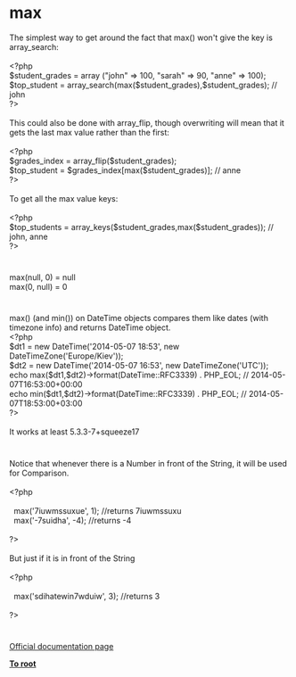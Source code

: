 # max




<div class="phpcode"><span class="html">
The simplest way to get around the fact that max() won&apos;t give the key is array_search:<br><br><span class="default">&lt;?php<br>$student_grades </span><span class="keyword">= array (</span><span class="string">&quot;john&quot; </span><span class="keyword">=&gt; </span><span class="default">100</span><span class="keyword">, </span><span class="string">&quot;sarah&quot; </span><span class="keyword">=&gt; </span><span class="default">90</span><span class="keyword">, </span><span class="string">&quot;anne&quot; </span><span class="keyword">=&gt; </span><span class="default">100</span><span class="keyword">);<br></span><span class="default">$top_student </span><span class="keyword">= </span><span class="default">array_search</span><span class="keyword">(</span><span class="default">max</span><span class="keyword">(</span><span class="default">$student_grades</span><span class="keyword">),</span><span class="default">$student_grades</span><span class="keyword">); </span><span class="comment">// john<br></span><span class="default">?&gt;<br></span><br>This could also be done with array_flip, though overwriting will mean that it gets the last max value rather than the first:<br><br><span class="default">&lt;?php<br>$grades_index </span><span class="keyword">= </span><span class="default">array_flip</span><span class="keyword">(</span><span class="default">$student_grades</span><span class="keyword">);<br></span><span class="default">$top_student </span><span class="keyword">= </span><span class="default">$grades_index</span><span class="keyword">[</span><span class="default">max</span><span class="keyword">(</span><span class="default">$student_grades</span><span class="keyword">)]; </span><span class="comment">// anne<br></span><span class="default">?&gt;<br></span><br>To get all the max value keys:<br><br><span class="default">&lt;?php<br>$top_students </span><span class="keyword">= </span><span class="default">array_keys</span><span class="keyword">(</span><span class="default">$student_grades</span><span class="keyword">,</span><span class="default">max</span><span class="keyword">(</span><span class="default">$student_grades</span><span class="keyword">)); </span><span class="comment">// john, anne<br></span><span class="default">?&gt;</span>
</span>
</div>
  

#


<div class="phpcode"><span class="html">
max(null, 0) = null
<br>max(0, null) = 0</span>
</div>
  

#


<div class="phpcode"><span class="html">
max() (and min()) on DateTime objects compares them like dates (with timezone info) and returns DateTime object.<br><span class="default">&lt;?php <br>$dt1 </span><span class="keyword">= new </span><span class="default">DateTime</span><span class="keyword">(</span><span class="string">&apos;2014-05-07 18:53&apos;</span><span class="keyword">, new </span><span class="default">DateTimeZone</span><span class="keyword">(</span><span class="string">&apos;Europe/Kiev&apos;</span><span class="keyword">));<br></span><span class="default">$dt2 </span><span class="keyword">= new </span><span class="default">DateTime</span><span class="keyword">(</span><span class="string">&apos;2014-05-07 16:53&apos;</span><span class="keyword">, new </span><span class="default">DateTimeZone</span><span class="keyword">(</span><span class="string">&apos;UTC&apos;</span><span class="keyword">));<br>echo </span><span class="default">max</span><span class="keyword">(</span><span class="default">$dt1</span><span class="keyword">,</span><span class="default">$dt2</span><span class="keyword">)-&gt;</span><span class="default">format</span><span class="keyword">(</span><span class="default">DateTime</span><span class="keyword">::</span><span class="default">RFC3339</span><span class="keyword">) . </span><span class="default">PHP_EOL</span><span class="keyword">; </span><span class="comment">// 2014-05-07T16:53:00+00:00<br></span><span class="keyword">echo </span><span class="default">min</span><span class="keyword">(</span><span class="default">$dt1</span><span class="keyword">,</span><span class="default">$dt2</span><span class="keyword">)-&gt;</span><span class="default">format</span><span class="keyword">(</span><span class="default">DateTime</span><span class="keyword">::</span><span class="default">RFC3339</span><span class="keyword">) . </span><span class="default">PHP_EOL</span><span class="keyword">; </span><span class="comment">// 2014-05-07T18:53:00+03:00<br></span><span class="default">?&gt;<br></span><br>It works at least 5.3.3-7+squeeze17</span>
</div>
  

#


<div class="phpcode"><span class="html">
Notice that whenever there is a Number in front of the String, it will be used for Comparison.<br><br><span class="default">&lt;?php<br><br>&#xA0; max</span><span class="keyword">(</span><span class="string">&apos;7iuwmssuxue&apos;</span><span class="keyword">, </span><span class="default">1</span><span class="keyword">); </span><span class="comment">//returns 7iuwmssuxu<br>&#xA0; </span><span class="default">max</span><span class="keyword">(</span><span class="string">&apos;-7suidha&apos;</span><span class="keyword">, -</span><span class="default">4</span><span class="keyword">); </span><span class="comment">//returns -4<br><br></span><span class="default">?&gt;<br></span><br>But just if it is in front of the String<br><br><span class="default">&lt;?php<br><br>&#xA0; max</span><span class="keyword">(</span><span class="string">&apos;sdihatewin7wduiw&apos;</span><span class="keyword">, </span><span class="default">3</span><span class="keyword">); </span><span class="comment">//returns 3<br><br></span><span class="default">?&gt;</span>
</span>
</div>
  

#

[Official documentation page](https://www.php.net/manual/en/function.max.php)

**[To root](/README.md)**